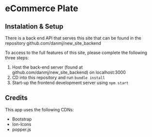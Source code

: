 # eCommerce Plate

## Instalation & Setup

There is a back end API that serves this site that can be found in the repository github.com/danmj/new_site_backend

To access to the full features of this site, please complete the following three steps:

1. Host the back-end server (found at github.com/danmj/new_site_backend) on localhost:3000
2. CD into this repository and run ```bundle install```
2. Start-up the frontend development server using ```npm start```
 
## Credits

 This app uses the following CDNs:
  - Bootstrap
  - Ion-Icons
  - popper.js
  
